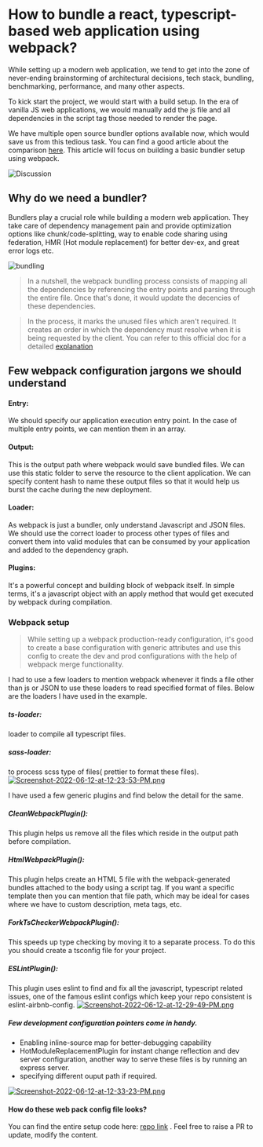 # How to bundle a react, typescript-based web application using webpack?


While setting up a modern web application, we tend to get into the zone of never-ending brainstorming of architectural decisions, tech stack, bundling, benchmarking, performance, and many other aspects. 

To kick start the project, we would start with a build setup. In the era of vanilla JS  web applications, we would manually add the js file and all dependencies in the script tag those needed to render the page.

We have multiple open source bundler options available now, which would save us from this tedious task. You can find a good article about the comparison [here]( https://snipcart.com/blog/javascript-module-bundler). This article will focus on building a basic bundler setup using webpack.

![Discussion](https://media.giphy.com/media/ZB2FawJQBLR9KzdzUR/giphy.gif "Discussion")


## Why do we need a bundler?

Bundlers play a crucial role while building a modern web application. They take care of dependency management pain and provide optimization options like chunk/code-splitting, way to enable code sharing using federation, HMR (Hot module replacement) for better dev-ex, and great error logs etc.

![bundling](https://media.giphy.com/media/xUySTQ6Ed5CVlxNgQ0/giphy.gif "bundling")

> In a nutshell, the webpack bundling process consists of mapping all the dependencies by referencing the entry points and parsing through the entire file. Once that's done, it would update the decencies of these dependencies.

> In the process, it marks the unused files which aren't required. It creates an order in which the dependency must resolve when it is being requested by the client. You can refer to this official doc for a detailed [explanation](https://webpack.js.org/concepts/)

## Few webpack configuration jargons we should understand
 
#### Entry:
We should specify our application execution entry point. In the case of multiple entry points, we can mention them in an array.

#### Output:
This is the output path where webpack would save bundled files. We can use this static folder to serve the resource to the client application. We can specify content hash to name these output files so that it would help us burst the cache during the new deployment.

#### Loader:
 As webpack is just a bundler, only understand Javascript and JSON files. We should use the correct loader to process other types of files and convert them into valid modules that can be consumed by your application and added to the dependency graph.

#### Plugins:
It's a powerful concept and building block of webpack itself.
In simple terms, it's a javascript object with an apply method that would get executed by webpack during compilation.

### Webpack setup
> While setting up a webpack production-ready configuration, it's good to create a base configuration with generic attributes and use this config to create the dev and prod configurations with the help of webpack merge functionality.

I had to use a few loaders to mention webpack whenever it finds a file other than js or JSON to use these loaders to read specified format of files. Below are the loaders I have used in the example.

##### ts-loader: 
loader to compile all typescript files.

##### sass-loader: 
to process scss type of files( prettier to format these files).
[![Screenshot-2022-06-12-at-12-23-53-PM.png](https://i.postimg.cc/WzhHJ1Ry/Screenshot-2022-06-12-at-12-23-53-PM.png)](https://postimg.cc/N2v43Yj8)

I have used a few generic plugins and find below the detail for the same.
##### CleanWebpackPlugin(): 
This plugin helps us remove all the files which reside in the output path before compilation.

##### HtmlWebpackPlugin():
This plugin helps create an HTML 5 file with the webpack-generated bundles attached to the body using a script tag. If you want a specific template then you can mention that file path, which may be ideal for cases where we have to custom description, meta tags, etc.

##### ForkTsCheckerWebpackPlugin():
This speeds up type checking by moving it to a separate process. To do this you should create a tsconfig file for your project.

##### ESLintPlugin():
This plugin uses eslint to find and fix all the javascript, typescript related issues, one of the famous eslint configs which keep your repo consistent is eslint-airbnb-config.
[![Screenshot-2022-06-12-at-12-29-49-PM.png](https://i.postimg.cc/L51Gb8y1/Screenshot-2022-06-12-at-12-29-49-PM.png)](https://postimg.cc/jnR8WtYx)

##### Few development configuration pointers come in handy.
- Enabling inline-source map for better-debugging capability
- HotModuleReplacementPlugin for instant change reflection and dev server configuration, another way to serve these files is by running an express server.
- specifying different ouput path if required.

[![Screenshot-2022-06-12-at-12-33-23-PM.png](https://i.postimg.cc/KzN1gm7t/Screenshot-2022-06-12-at-12-33-23-PM.png)](https://postimg.cc/ygD1M4bN)
 
#### How do these web pack config file looks?

You can find the entire setup code here:  [repo link](https://github.com/MadhuAloor/react-webpack-template) .
Feel free to raise a PR to update, modify the content.

